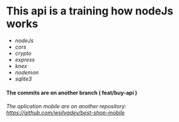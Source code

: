 # This api is a training how **nodeJs** works

- _nodeJs_
- _cors_
- _crypto_
- _express_
- _knex_
- _nodemon_
- _sqlite3_

#### The commits are on another branch ( feat/buy-api )

###### The aplication mobile are on another repository: https://github.com/wsilvadev/best-shop-mobile
